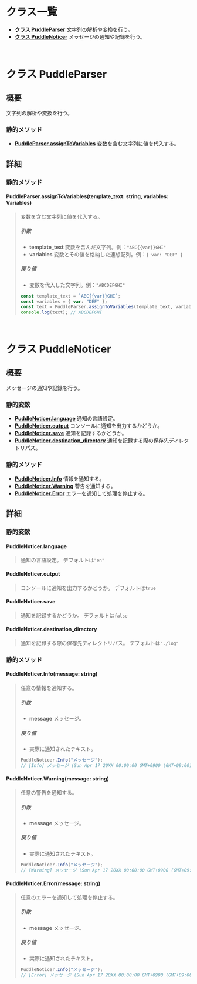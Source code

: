 # クラス一覧
- [**クラス PuddleParser**](#クラス-puddleparser) 文字列の解析や変換を行う。
- [**クラス PuddleNoticer**](#クラス-puddlenoticer) メッセージの通知や記録を行う。

<br>

# クラス PuddleParser

## 概要
文字列の解析や変換を行う。

### 静的メソッド
- [**PuddleParser.assignToVariables**](#puddleparserassigntovariablestemplate_text-string-variables-variables) 変数を含む文字列に値を代入する。

## 詳細

### 静的メソッド

#### PuddleParser.assignToVariables(template_text: string, variables: Variables)
> 変数を含む文字列に値を代入する。
> 
> ##### 引数
> - **template_text** 変数を含んだ文字列。例：`"ABC{{var}}GHI"`
> - **variables** 変数とその値を格納した連想配列。例：`{ var: "DEF" }`
> ##### 戻り値
> - 変数を代入した文字列。例：`"ABCDEFGHI"`
> 
> ```typescript
> const template_text = `ABC{{var}}GHI`;
> const variables = { var: "DEF" };
> const text = PuddleParser.assignToVariables(template_text, variables);
> console.log(text); // ABCDEFGHI
> ```

<br>

# クラス PuddleNoticer

## 概要
メッセージの通知や記録を行う。

### 静的変数
- [**PuddleNoticer.language**](#puddlenoticerlanguage) 通知の言語設定。
- [**PuddleNoticer.output**](#puddlenoticeroutput) コンソールに通知を出力するかどうか。
- [**PuddleNoticer.save**](#puddlenoticersave) 通知を記録するかどうか。
- [**PuddleNoticer.destination_directory**](#puddlenoticerdestination_directory) 通知を記録する際の保存先ディレクトリパス。

### 静的メソッド
- [**PuddleNoticer.Info**](#puddlenoticerinfomessage-string) 情報を通知する。
- [**PuddleNoticer.Warning**](#puddlenoticerwarningmessage-string) 警告を通知する。
- [**PuddleNoticer.Error**](#puddlenoticererrormessage-string) エラーを通知して処理を停止する。

## 詳細

### 静的変数
#### PuddleNoticer.language
> 通知の言語設定。
> デフォルトは`"en"`

#### PuddleNoticer.output
> コンソールに通知を出力するかどうか。
> デフォルトは`true`

#### PuddleNoticer.save
> 通知を記録するかどうか。
> デフォルトは`false`

#### PuddleNoticer.destination_directory
> 通知を記録する際の保存先ディレクトリパス。
> デフォルトは`"./log"`

### 静的メソッド

#### PuddleNoticer.Info(message: string)
> 任意の情報を通知する。
> 
> ##### 引数
> - **message** メッセージ。
> ##### 戻り値
> - 実際に通知されたテキスト。
> ```typescript
> PuddleNoticer.Info("メッセージ");
> // [Info] メッセージ (Sun Apr 17 20XX 00:00:00 GMT+0900 (GMT+09:00))
> ```

#### PuddleNoticer.Warning(message: string)
> 任意の警告を通知する。
> 
> ##### 引数
> - **message** メッセージ。
> ##### 戻り値
> - 実際に通知されたテキスト。
> ```typescript
> PuddleNoticer.Info("メッセージ");
> // [Warning] メッセージ (Sun Apr 17 20XX 00:00:00 GMT+0900 (GMT+09:00))
> ```

#### PuddleNoticer.Error(message: string)
> 任意のエラーを通知して処理を停止する。
> 
> ##### 引数
> - **message** メッセージ。
> ##### 戻り値
> - 実際に通知されたテキスト。
> ```typescript
> PuddleNoticer.Info("メッセージ");
> // [Error] メッセージ (Sun Apr 17 20XX 00:00:00 GMT+0900 (GMT+09:00))
> ```